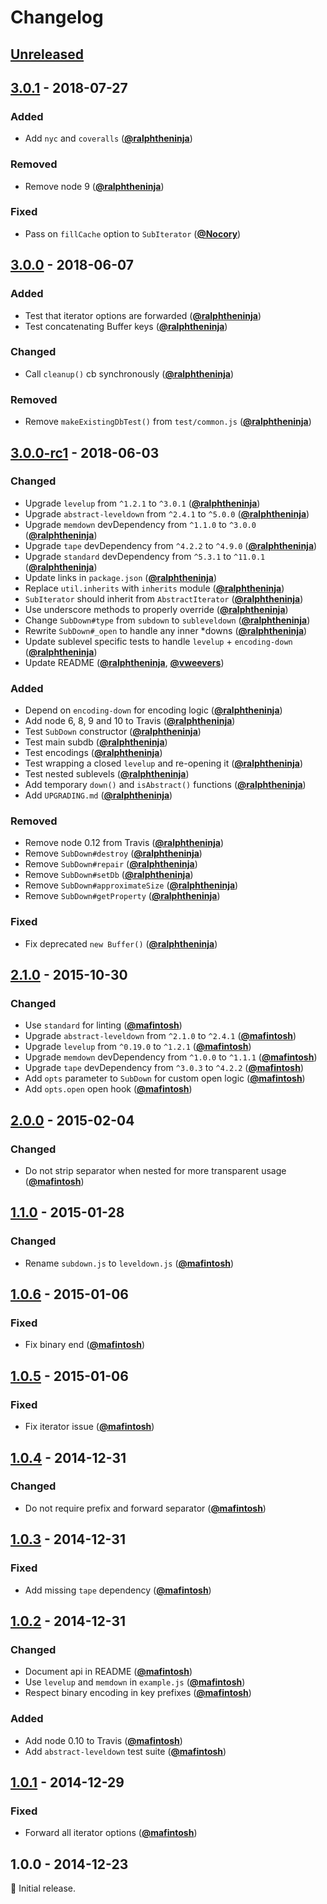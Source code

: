 # Changelog

## [Unreleased]

## [3.0.1] - 2018-07-27

### Added

- Add `nyc` and `coveralls` ([**@ralphtheninja**](https://github.com/ralphtheninja))

### Removed

- Remove node 9 ([**@ralphtheninja**](https://github.com/ralphtheninja))

### Fixed

- Pass on `fillCache` option to `SubIterator` ([**@Nocory**](https://github.com/Nocory))

## [3.0.0] - 2018-06-07

### Added

- Test that iterator options are forwarded ([**@ralphtheninja**](https://github.com/ralphtheninja))
- Test concatenating Buffer keys ([**@ralphtheninja**](https://github.com/ralphtheninja))

### Changed

- Call `cleanup()` cb synchronously ([**@ralphtheninja**](https://github.com/ralphtheninja))

### Removed

- Remove `makeExistingDbTest()` from `test/common.js` ([**@ralphtheninja**](https://github.com/ralphtheninja))

## [3.0.0-rc1] - 2018-06-03

### Changed

- Upgrade `levelup` from `^1.2.1` to `^3.0.1` ([**@ralphtheninja**](https://github.com/ralphtheninja))
- Upgrade `abstract-leveldown` from `^2.4.1` to `^5.0.0` ([**@ralphtheninja**](https://github.com/ralphtheninja))
- Upgrade `memdown` devDependency from `^1.1.0` to `^3.0.0` ([**@ralphtheninja**](https://github.com/ralphtheninja))
- Upgrade `tape` devDependency from `^4.2.2` to `^4.9.0` ([**@ralphtheninja**](https://github.com/ralphtheninja))
- Upgrade `standard` devDependency from `^5.3.1` to `^11.0.1` ([**@ralphtheninja**](https://github.com/ralphtheninja))
- Update links in `package.json` ([**@ralphtheninja**](https://github.com/ralphtheninja))
- Replace `util.inherits` with `inherits` module ([**@ralphtheninja**](https://github.com/ralphtheninja))
- `SubIterator` should inherit from `AbstractIterator` ([**@ralphtheninja**](https://github.com/ralphtheninja))
- Use underscore methods to properly override ([**@ralphtheninja**](https://github.com/ralphtheninja))
- Change `SubDown#type` from `subdown` to `subleveldown` ([**@ralphtheninja**](https://github.com/ralphtheninja))
- Rewrite `SubDown#_open` to handle any inner \*downs ([**@ralphtheninja**](https://github.com/ralphtheninja))
- Update sublevel specific tests to handle `levelup` + `encoding-down` ([**@ralphtheninja**](https://github.com/ralphtheninja))
- Update README ([**@ralphtheninja**](https://github.com/ralphtheninja), [**@vweevers**](https://github.com/vweevers))

### Added

- Depend on `encoding-down` for encoding logic ([**@ralphtheninja**](https://github.com/ralphtheninja))
- Add node 6, 8, 9 and 10 to Travis ([**@ralphtheninja**](https://github.com/ralphtheninja))
- Test `SubDown` constructor ([**@ralphtheninja**](https://github.com/ralphtheninja))
- Test main subdb ([**@ralphtheninja**](https://github.com/ralphtheninja))
- Test encodings ([**@ralphtheninja**](https://github.com/ralphtheninja))
- Test wrapping a closed `levelup` and re-opening it ([**@ralphtheninja**](https://github.com/ralphtheninja))
- Test nested sublevels ([**@ralphtheninja**](https://github.com/ralphtheninja))
- Add temporary `down()` and `isAbstract()` functions ([**@ralphtheninja**](https://github.com/ralphtheninja))
- Add `UPGRADING.md` ([**@ralphtheninja**](https://github.com/ralphtheninja))

### Removed

- Remove node 0.12 from Travis ([**@ralphtheninja**](https://github.com/ralphtheninja))
- Remove `SubDown#destroy` ([**@ralphtheninja**](https://github.com/ralphtheninja))
- Remove `SubDown#repair` ([**@ralphtheninja**](https://github.com/ralphtheninja))
- Remove `SubDown#setDb` ([**@ralphtheninja**](https://github.com/ralphtheninja))
- Remove `SubDown#approximateSize` ([**@ralphtheninja**](https://github.com/ralphtheninja))
- Remove `SubDown#getProperty` ([**@ralphtheninja**](https://github.com/ralphtheninja))

### Fixed

- Fix deprecated `new Buffer()` ([**@ralphtheninja**](https://github.com/ralphtheninja))

## [2.1.0] - 2015-10-30

### Changed

- Use `standard` for linting ([**@mafintosh**](https://github.com/mafintosh))
- Upgrade `abstract-leveldown` from `^2.1.0` to `^2.4.1` ([**@mafintosh**](https://github.com/mafintosh))
- Upgrade `levelup` from `^0.19.0` to `^1.2.1` ([**@mafintosh**](https://github.com/mafintosh))
- Upgrade `memdown` devDependency from `^1.0.0` to `^1.1.1` ([**@mafintosh**](https://github.com/mafintosh))
- Upgrade `tape` devDependency from `^3.0.3` to `^4.2.2` ([**@mafintosh**](https://github.com/mafintosh))
- Add `opts` parameter to `SubDown` for custom open logic ([**@mafintosh**](https://github.com/mafintosh))
- Add `opts.open` open hook ([**@mafintosh**](https://github.com/mafintosh))

## [2.0.0] - 2015-02-04

### Changed

- Do not strip separator when nested for more transparent usage ([**@mafintosh**](https://github.com/mafintosh))

## [1.1.0] - 2015-01-28

### Changed

- Rename `subdown.js` to `leveldown.js` ([**@mafintosh**](https://github.com/mafintosh))

## [1.0.6] - 2015-01-06

### Fixed

- Fix binary end ([**@mafintosh**](https://github.com/mafintosh))

## [1.0.5] - 2015-01-06

### Fixed

- Fix iterator issue ([**@mafintosh**](https://github.com/mafintosh))

## [1.0.4] - 2014-12-31

### Changed

- Do not require prefix and forward separator ([**@mafintosh**](https://github.com/mafintosh))

## [1.0.3] - 2014-12-31

### Fixed

- Add missing `tape` dependency ([**@mafintosh**](https://github.com/mafintosh))

## [1.0.2] - 2014-12-31

### Changed

- Document api in README ([**@mafintosh**](https://github.com/mafintosh))
- Use `levelup` and `memdown` in `example.js` ([**@mafintosh**](https://github.com/mafintosh))
- Respect binary encoding in key prefixes ([**@mafintosh**](https://github.com/mafintosh))

### Added

- Add node 0.10 to Travis ([**@mafintosh**](https://github.com/mafintosh))
- Add `abstract-leveldown` test suite ([**@mafintosh**](https://github.com/mafintosh))

## [1.0.1] - 2014-12-29

### Fixed

- Forward all iterator options ([**@mafintosh**](https://github.com/mafintosh))

## 1.0.0 - 2014-12-23

:seedling: Initial release.

[Unreleased]: https://github.com/level/subleveldown/compare/v3.0.1...HEAD

[3.0.1]: https://github.com/level/subleveldown/compare/v3.0.0...v3.0.1

[3.0.0]: https://github.com/level/subleveldown/compare/v3.0.0-rc1...v3.0.0

[3.0.0-rc1]: https://github.com/level/subleveldown/compare/v2.1.0...v3.0.0-rc1

[2.1.0]: https://github.com/level/subleveldown/compare/v2.0.0...v2.1.0

[2.0.0]: https://github.com/level/subleveldown/compare/v1.1.0...v2.0.0

[1.1.0]: https://github.com/level/subleveldown/compare/v1.0.6...v1.1.0

[1.0.6]: https://github.com/level/subleveldown/compare/v1.0.5...v1.0.6

[1.0.5]: https://github.com/level/subleveldown/compare/v1.0.4...v1.0.5

[1.0.4]: https://github.com/level/subleveldown/compare/v1.0.3...v1.0.4

[1.0.3]: https://github.com/level/subleveldown/compare/v1.0.2...v1.0.3

[1.0.2]: https://github.com/level/subleveldown/compare/v1.0.1...v1.0.2

[1.0.1]: https://github.com/level/subleveldown/compare/v1.0.0...v1.0.1
